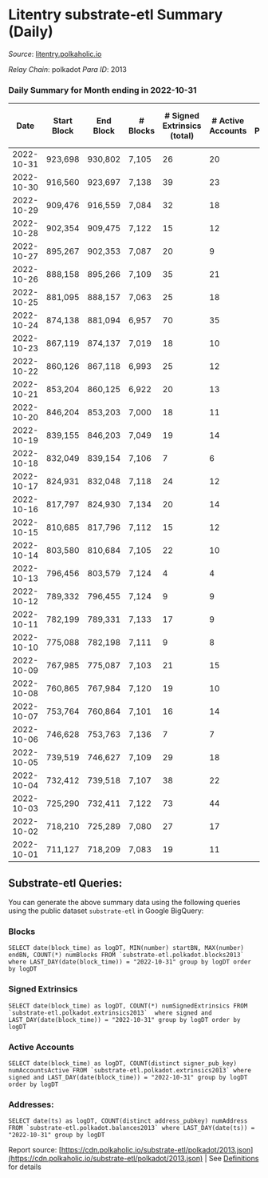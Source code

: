 # Litentry substrate-etl Summary (Daily)

_Source_: [litentry.polkaholic.io](https://litentry.polkaholic.io)

*Relay Chain*: polkadot
*Para ID*: 2013



### Daily Summary for Month ending in 2022-10-31


| Date | Start Block | End Block | # Blocks | # Signed Extrinsics (total) | # Active Accounts | # Passive | # New | # Addresses with Balances | # Events | # Transfers | # XCM Transfers In | # XCM Transfers Out |
| ---- | ----------- | --------- | -------- | --------------------------- | ----------------- | --------- | ----- | ------------------------- | -------- | ----------- | ------------------ | ------------------- |
| 2022-10-31 | 923,698 | 930,802 | 7,105  | 26 | 20 |  |  | 4,678 | 14,403 |   |   |   |
| 2022-10-30 | 916,560 | 923,697 | 7,138  | 39 | 23 |  |  | 4,678 | 14,545 |   |   |   |
| 2022-10-29 | 909,476 | 916,559 | 7,084  | 32 | 18 |  |  | 4,677 | 14,398 |   |   |   |
| 2022-10-28 | 902,354 | 909,475 | 7,122  | 15 | 12 |  |  | 4,677 | 14,372 |   |   |   |
| 2022-10-27 | 895,267 | 902,353 | 7,087  | 20 | 9 |  |  |  | 14,336 |   |   |   |
| 2022-10-26 | 888,158 | 895,266 | 7,109  | 35 | 21 |  |  | 4,676 | 14,461 |   |   |   |
| 2022-10-25 | 881,095 | 888,157 | 7,063  | 25 | 18 |  |  |  | 14,306 |   |   |   |
| 2022-10-24 | 874,138 | 881,094 | 6,957  | 70 | 35 |  |  |  | 14,384 |   |   |   |
| 2022-10-23 | 867,119 | 874,137 | 7,019  | 18 | 10 |  |  | 4,675 | 14,180 |   |   |   |
| 2022-10-22 | 860,126 | 867,118 | 6,993  | 25 | 12 |  |  |  | 14,172 |   |   |   |
| 2022-10-21 | 853,204 | 860,125 | 6,922  | 20 | 13 |  |  | 4,675 | 13,997 |   |   |   |
| 2022-10-20 | 846,204 | 853,203 | 7,000  | 18 | 11 |  |  |  | 14,143 |   |   |   |
| 2022-10-19 | 839,155 | 846,203 | 7,049  | 19 | 14 |  |  |  | 14,245 |   |   |   |
| 2022-10-18 | 832,049 | 839,154 | 7,106  | 7 | 6 |  |  | 4,674 | 14,288 |   |   |   |
| 2022-10-17 | 824,931 | 832,048 | 7,118  | 24 | 12 |  |  |  | 14,408 |   |   |   |
| 2022-10-16 | 817,797 | 824,930 | 7,134  | 20 | 14 |  |  | 4,674 | 14,431 |   |   |   |
| 2022-10-15 | 810,685 | 817,796 | 7,112  | 15 | 12 |  |  | 4,671 | 14,345 |   |   |   |
| 2022-10-14 | 803,580 | 810,684 | 7,105  | 22 | 10 |  |  | 4,671 | 14,384 |   |   |   |
| 2022-10-13 | 796,456 | 803,579 | 7,124  | 4 | 4 |  |  | 4,671 | 14,306 |   |   |   |
| 2022-10-12 | 789,332 | 796,455 | 7,124  | 9 | 9 |  |  | 4,671 | 14,336 |   |   |   |
| 2022-10-11 | 782,199 | 789,331 | 7,133  | 17 | 9 |  |  |  | 14,393 |   |   |   |
| 2022-10-10 | 775,088 | 782,198 | 7,111  | 9 | 8 |  |  | 4,671 | 14,310 |   |   |   |
| 2022-10-09 | 767,985 | 775,087 | 7,103  | 21 | 15 |  |  | 4,671 | 14,358 |   |   |   |
| 2022-10-08 | 760,865 | 767,984 | 7,120  | 19 | 10 |  |  | 4,671 | 14,378 |   |   |   |
| 2022-10-07 | 753,764 | 760,864 | 7,101  | 16 | 14 |  |  | 4,671 | 14,331 |   |   |   |
| 2022-10-06 | 746,628 | 753,763 | 7,136  | 7 | 7 |  |  | 4,671 | 14,349 |   |   |   |
| 2022-10-05 | 739,519 | 746,627 | 7,109  | 29 | 18 |  |  | 4,671 | 14,414 |   |   |   |
| 2022-10-04 | 732,412 | 739,518 | 7,107  | 38 | 22 |  |  | 4,671 | 14,448 |   |   |   |
| 2022-10-03 | 725,290 | 732,411 | 7,122  | 73 | 44 |  |  |  | 14,686 |   |   |   |
| 2022-10-02 | 718,210 | 725,289 | 7,080  | 27 | 17 |  |  |  | 14,347 |   |   |   |
| 2022-10-01 | 711,127 | 718,209 | 7,083  | 19 | 11 |  |  |  | 14,307 |   |   |   |

## Substrate-etl Queries:
You can generate the above summary data using the following queries using the public dataset `substrate-etl` in Google BigQuery:


### Blocks
```
SELECT date(block_time) as logDT, MIN(number) startBN, MAX(number) endBN, COUNT(*) numBlocks FROM `substrate-etl.polkadot.blocks2013`  where LAST_DAY(date(block_time)) = "2022-10-31" group by logDT order by logDT
```


### Signed Extrinsics
```
SELECT date(block_time) as logDT, COUNT(*) numSignedExtrinsics FROM `substrate-etl.polkadot.extrinsics2013`  where signed and LAST_DAY(date(block_time)) = "2022-10-31" group by logDT order by logDT
```


### Active Accounts
```
SELECT date(block_time) as logDT, COUNT(distinct signer_pub_key) numAccountsActive FROM `substrate-etl.polkadot.extrinsics2013` where signed and LAST_DAY(date(block_time)) = "2022-10-31" group by logDT order by logDT
```


### Addresses:
```
SELECT date(ts) as logDT, COUNT(distinct address_pubkey) numAddress FROM `substrate-etl.polkadot.balances2013` where LAST_DAY(date(ts)) = "2022-10-31" group by logDT
```



Report source: [https://cdn.polkaholic.io/substrate-etl/polkadot/2013.json](https://cdn.polkaholic.io/substrate-etl/polkadot/2013.json) | See [Definitions](/DEFINITIONS.md) for details
